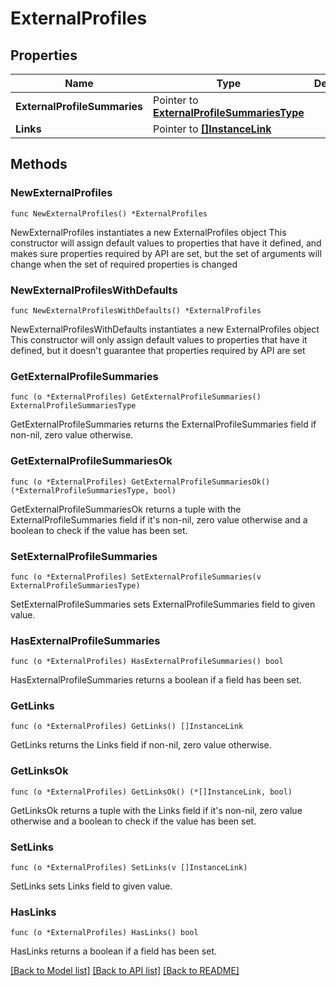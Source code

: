 # ExternalProfiles

## Properties

Name | Type | Description | Notes
------------ | ------------- | ------------- | -------------
**ExternalProfileSummaries** | Pointer to [**ExternalProfileSummariesType**](ExternalProfileSummariesType.md) |  | [optional] 
**Links** | Pointer to [**[]InstanceLink**](InstanceLink.md) |  | [optional] 

## Methods

### NewExternalProfiles

`func NewExternalProfiles() *ExternalProfiles`

NewExternalProfiles instantiates a new ExternalProfiles object
This constructor will assign default values to properties that have it defined,
and makes sure properties required by API are set, but the set of arguments
will change when the set of required properties is changed

### NewExternalProfilesWithDefaults

`func NewExternalProfilesWithDefaults() *ExternalProfiles`

NewExternalProfilesWithDefaults instantiates a new ExternalProfiles object
This constructor will only assign default values to properties that have it defined,
but it doesn't guarantee that properties required by API are set

### GetExternalProfileSummaries

`func (o *ExternalProfiles) GetExternalProfileSummaries() ExternalProfileSummariesType`

GetExternalProfileSummaries returns the ExternalProfileSummaries field if non-nil, zero value otherwise.

### GetExternalProfileSummariesOk

`func (o *ExternalProfiles) GetExternalProfileSummariesOk() (*ExternalProfileSummariesType, bool)`

GetExternalProfileSummariesOk returns a tuple with the ExternalProfileSummaries field if it's non-nil, zero value otherwise
and a boolean to check if the value has been set.

### SetExternalProfileSummaries

`func (o *ExternalProfiles) SetExternalProfileSummaries(v ExternalProfileSummariesType)`

SetExternalProfileSummaries sets ExternalProfileSummaries field to given value.

### HasExternalProfileSummaries

`func (o *ExternalProfiles) HasExternalProfileSummaries() bool`

HasExternalProfileSummaries returns a boolean if a field has been set.

### GetLinks

`func (o *ExternalProfiles) GetLinks() []InstanceLink`

GetLinks returns the Links field if non-nil, zero value otherwise.

### GetLinksOk

`func (o *ExternalProfiles) GetLinksOk() (*[]InstanceLink, bool)`

GetLinksOk returns a tuple with the Links field if it's non-nil, zero value otherwise
and a boolean to check if the value has been set.

### SetLinks

`func (o *ExternalProfiles) SetLinks(v []InstanceLink)`

SetLinks sets Links field to given value.

### HasLinks

`func (o *ExternalProfiles) HasLinks() bool`

HasLinks returns a boolean if a field has been set.


[[Back to Model list]](../README.md#documentation-for-models) [[Back to API list]](../README.md#documentation-for-api-endpoints) [[Back to README]](../README.md)


